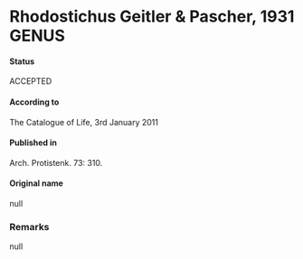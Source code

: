 # Rhodostichus Geitler & Pascher, 1931 GENUS

#### Status
ACCEPTED

#### According to
The Catalogue of Life, 3rd January 2011

#### Published in
Arch. Protistenk. 73: 310.

#### Original name
null

### Remarks
null